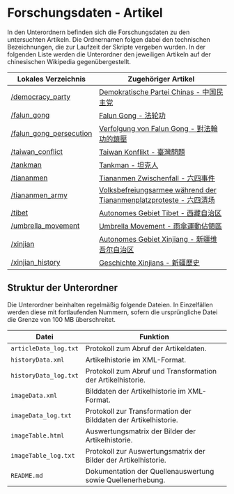 # Forschungsdaten - Artikel

In den Unterordnern befinden sich die Forschungsdaten zu den untersuchten Artikeln. Die Ordnernamen folgen dabei den technischen Bezeichnungen, die zur Laufzeit der Skripte vergeben wurden. In der folgenden Liste werden die Unterordner den jeweiligen Artikeln auf der chinesischen Wikipedia gegenübergestellt.

| Lokales Verzeichnis | Zugehöriger Artikel |
| - | - |
| [/democracy_party](./democracy_party) | [Demokratische Partei Chinas - 中国民主党](https://zh.wikipedia.org/wiki/%E4%B8%AD%E5%9B%BD%E6%B0%91%E4%B8%BB%E5%85%9A) |
| [/falun_gong](./falun_gong) | [Falun Gong - 法轮功](https://zh.wikipedia.org/wiki/%E6%B3%95%E8%BD%AE%E5%8A%9F) |
| [/falun_gong_persecution](./falun_gong_persecution) | [Verfolgung von Falun Gong - 對法輪功的鎮壓](https://zh.wikipedia.org/wiki/%E5%B0%8D%E6%B3%95%E8%BC%AA%E5%8A%9F%E7%9A%84%E9%8E%AE%E5%A3%93)|
| [/taiwan_conflict](./taiwan_conflict) | [Taiwan Konflikt - 臺灣問題](https://zh.wikipedia.org/wiki/%E8%87%BA%E7%81%A3%E5%95%8F%E9%A1%8C) |
| [/tankman](./tankman) | [Tankman - 坦克人](https://zh.wikipedia.org/wiki/%E5%9D%A6%E5%85%8B%E4%BA%BA) |
| [/tiananmen](./tiananmen) | [Tiananmen Zwischenfall - 六四事件](https://zh.wikipedia.org/wiki/%E5%85%AD%E5%9B%9B%E4%BA%8B%E4%BB%B6) |
| [/tiananmen_army](./tiananmen_army) | [Volksbefreiungsarmee während der Tiananmenplatzproteste - 六四清场](https://zh.wikipedia.org/wiki/%E5%85%AD%E5%9B%9B%E6%B8%85%E5%9C%BA) |
| [/tibet](./tibet/) | [Autonomes Gebiet Tibet - 西藏自治区](https://zh.wikipedia.org/wiki/%E8%A5%BF%E8%97%8F%E8%87%AA%E6%B2%BB%E5%8C%BA) |
| [/umbrella_movement](./umbrella_movement) | [Umbrella Movement - 雨傘運動佔領區](https://zh.wikipedia.org/wiki/%E9%9B%A8%E5%82%98%E9%81%8B%E5%8B%95%E4%BD%94%E9%A0%98%E5%8D%80) |
| [/xinjian](./xinjian) | [Autonomes Gebiet Xinjiang - 新疆维吾尔自治区](https://zh.wikipedia.org/wiki/%E6%96%B0%E7%96%86%E7%BB%B4%E5%90%BE%E5%B0%94%E8%87%AA%E6%B2%BB%E5%8C%BA) |
| [/xinjian_history](./xinjian_history) | [Geschichte Xinjians - 新疆歷史](https://zh.wikipedia.org/wiki/%E6%96%B0%E7%96%86%E6%AD%B7%E5%8F%B2) |

## Struktur der Unterordner
Die Unterordner beinhalten regelmäßig folgende Dateien. In Einzelfällen werden diese mit fortlaufenden Nummern, sofern die ursprüngliche Datei die Grenze von 100 MB überschreitet.

| Datei | Funktion |
| - | - |
| `articleData_log.txt` | Protokoll zum Abruf der Artikeldaten. |
| `historyData.xml` | Artikelhistorie im XML-Format. |
| `historyData_log.txt` | Protokoll zum Abruf und Transformation der Artikelhistorie. |
| `imageData.xml` | Bilddaten der Artikelhistorie im XML-Format. |
| `imageData_log.txt` | Protokoll zur Transformation der Bilddaten der Artikelhistorie. |
| `imageTable.html` | Auswertungsmatrix der Bilder der Artikelhistorie. |
| `imageTable_log.txt` | Protokoll zur Auswertungsmatrix der Bilder der Artikelhistorie. |
| `README.md` | Dokumentation der Quellenauswertung sowie Quellenerhebung. |